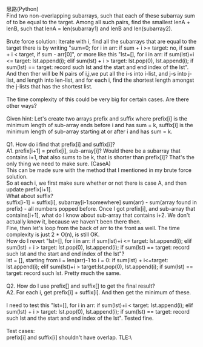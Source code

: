 思路(Python)\
Find two non-overlapping subarrays, such that each of these subarray sum of to be equal to the target. Among all such pairs, find the smallest lenA + lenB, such that lenA = len(subarray1) and lenB and len(subarray2). \
\
Brute force solution: Iterate with i, find all the subarrays that are equal to the target there is by writing "sum=0; for i in arr: if sum + i >= target: no, if sum + i  < target, if sum - arr[0]", or more like this "lst=[], for i in arr: if sum(lst)+i <= target: lst.append(i); elif sum(lst) + i > target: lst.pop(0), lst.append(i); if sum(lst) == target: record such lst and the start and end index of the lst". And then ther will be N pairs of i,j,we put all the i-s into i-list, and j-s into j-list, and length into len-list, and for each i, find the shortest length amongst the j-lists that has the shortest list. \
\
The time complexity of this could be very big for certain cases. Are there other ways?\
\
Given hint: Let's create two arrays prefix and suffix where prefix[i] is the minimum length of sub-array ends before i and has sum = k, suffix[i] is the minimum length of sub-array starting at or after i and has sum = k.\
\
Q1. How do i find that prefix[i] and suffix[i]?\
A1. prefix[i+1] = prefix[i], sub-array[i]?
Would there be a subarray that contains i+1, that also sums to be k, that is shorter than prefix[i]? That's the only thing we need to make sure. (CaseA)\
This can be made sure with the method that I mentioned in my brute force solution. \
So at each i, we first make sure whether or not there is case A, and then update prefix[i+1].\
What about suffix?\
suffix[i-1] = suffix[i], subarray[i-1:somewhere]
sum(arr) - sum(array found in prefix) - all numbers popped before.
Once I got prefix[i], and sub-array that contains[i+1], what do I know about sub-array that contains i+2. We don't actually know it, because we haven't been there then.\
Fine, then let's loop from the back of arr to the front as well. The time complexity is just 2 * O(n), is still OK.\
How do I revert "lst=[], for i in arr: if sum(lst)+i <= target: lst.append(i); elif sum(lst) + i > target: lst.pop(0), lst.append(i); if sum(lst) == target: record such lst and the start and end index of the lst"?\
lst = [], starting from i = len(arr)-1 to i = 0: if sum(lst) + i<=target: lst.append(i); elif sum(lst)+i > target:lst.pop(0), lst.append(i); if sum(lst) == target: record such lst. Pretty much the same.\
\
Q2. How do I use prefix[] and suffix[] to get the final result?\
A2. For each i, get prefix[i] + suffix[i]. And then get the minimum of these.\
\
I need to test this "lst=[], for i in arr: if sum(lst)+i < target: lst.append(i); elif sum(lst) + i > target: lst.pop(0), lst.append(i); if sum(lst) == target: record such lst and the start and end index of the lst". Tested fine.\
\
Test cases:\
prefix[i] and suffix[i] shouldn't have overlap.
TLE:\

